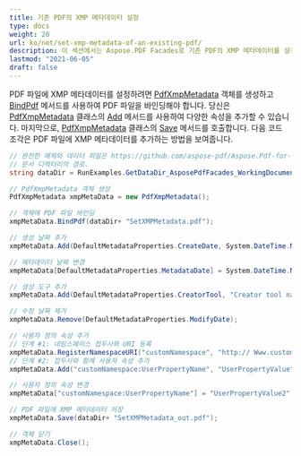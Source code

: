 ```yaml
---
title: 기존 PDF의 XMP 메타데이터 설정
type: docs
weight: 20
url: ko/net/set-xmp-metadata-of-an-existing-pdf/
description: 이 섹션에서는 Aspose.PDF Facades로 기존 PDF의 XMP 메타데이터를 설정하는 방법을 설명합니다.
lastmod: "2021-06-05"
draft: false
---
```


PDF 파일에 XMP 메타데이터를 설정하려면 [PdfXmpMetadata](https://reference.aspose.com/pdf/net/aspose.pdf.facades/pdfxmpmetadata) 객체를 생성하고 [BindPdf](https://reference.aspose.com/pdf/net/aspose.pdf.facades/facade/methods/bindpdf/index) 메서드를 사용하여 PDF 파일을 바인딩해야 합니다. 당신은 [PdfXmpMetadata](https://reference.aspose.com/pdf/net/aspose.pdf.facades/pdfxmpmetadata) 클래스의 [Add](https://reference.aspose.com/pdf/net/aspose.pdf.facades/pdfxmpmetadata/methods/add/index) 메서드를 사용하여 다양한 속성을 추가할 수 있습니다. 마지막으로, [PdfXmpMetadata](https://reference.aspose.com/pdf/net/aspose.pdf.facades/pdfxmpmetadata) 클래스의 [Save](https://reference.aspose.com/pdf/net/aspose.pdf/document/methods/save/index) 메서드를 호출합니다. 다음 코드 조각은 PDF 파일에 XMP 메타데이터를 추가하는 방법을 보여줍니다.

```csharp
// 완전한 예제와 데이터 파일은 https://github.com/aspose-pdf/Aspose.Pdf-for-.NET를 참조하세요.
// 문서 디렉터리의 경로.
string dataDir = RunExamples.GetDataDir_AsposePdfFacades_WorkingDocuments();

// PdfXmpMetadata 객체 생성
PdfXmpMetadata xmpMetaData = new PdfXmpMetadata();

// 객체에 PDF 파일 바인딩
xmpMetaData.BindPdf(dataDir+ "SetXMPMetadata.pdf");

// 생성 날짜 추가
xmpMetaData.Add(DefaultMetadataProperties.CreateDate, System.DateTime.Now.ToString());

// 메타데이터 날짜 변경
xmpMetaData[DefaultMetadataProperties.MetadataDate] = System.DateTime.Now.ToString();

// 생성 도구 추가
xmpMetaData.Add(DefaultMetadataProperties.CreatorTool, "Creator tool name");

// 수정 날짜 제거
xmpMetaData.Remove(DefaultMetadataProperties.ModifyDate);

// 사용자 정의 속성 추가
// 단계 #1: 네임스페이스 접두사와 URI 등록
xmpMetaData.RegisterNamespaceURI("customNamespace", "http:// Www.customNameSpaces.com/ns/");
// 단계 #2: 접두사와 함께 사용자 속성 추가
xmpMetaData.Add("customNamespace:UserPropertyName", "UserPropertyValue");

// 사용자 정의 속성 변경
xmpMetaData["customNamespace:UserPropertyName"] = "UserPropertyValue2";

// PDF 파일에 XMP 메타데이터 저장
xmpMetaData.Save(dataDir+ "SetXMPMetadata_out.pdf");

// 객체 닫기
xmpMetaData.Close();
```